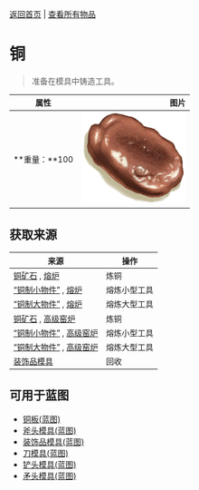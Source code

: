 [返回首页](index.md)   |  [查看所有物品](object.md)
# 铜  
> 准备在模具中铸造工具。  
  
  属性  |   图片   
 ----  |  ----:   
 **重量：**100  |  ![](Sprite/Copper.png)   
  
## 获取来源  
来源  |  操作  
----  |  ----  
[铜矿石](CopperOre.md) , [熔炉](Forge.md)  |  炼铜  
[“铜制小物件”](tag_CopperSmall.md) , [熔炉](Forge.md)  |  熔炼小型工具  
[“铜制大物件”](tag_CopperBig.md) , [熔炉](Forge.md)  |  熔炼大型工具  
[铜矿石](CopperOre.md) , [高级窑炉](KilnAdvanced.md)  |  炼铜  
[“铜制小物件”](tag_CopperSmall.md) , [高级窑炉](KilnAdvanced.md)  |  熔炼小型工具  
[“铜制大物件”](tag_CopperBig.md) , [高级窑炉](KilnAdvanced.md)  |  熔炼大型工具  
[装饰品模具](MoldCopperDecoration.md)  |  回收  
## 可用于蓝图  
- [铜板(蓝图)](Bp_CopperSheet.md)  
- [斧头模具(蓝图)](Bp_MoldAxe.md)  
- [装饰品模具(蓝图)](Bp_MoldDecoration.md)  
- [刀模具(蓝图)](Bp_MoldKnife.md)  
- [铲头模具(蓝图)](Bp_MoldShovel.md)  
- [矛头模具(蓝图)](Bp_MoldSpear.md)  
  
  
